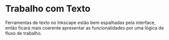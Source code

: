 # Trabalho com Texto

Ferramentas de texto no Inkscape estão bem espalhadas pela interface, então ficará mais coerente apresentar as funcionalidades por uma lógica de fluxo de trabalho.
